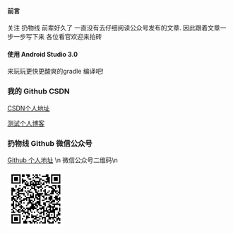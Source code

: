 #### 前言
关注 扔物线 前辈好久了  一直没有去仔细阅读公众号发布的文章. 因此跟着文章一步一步写下来 
各位看官欢迎来拍砖
#### 使用 Android Studio 3.0 
来玩玩更快更酸爽的gradle 编译吧!

### 我的 Github CSDN
[CSDN个人地址](http://blog.csdn.net/wooder111) 

[测试个人博客](http://www.513951.com)


### 扔物线 Github 微信公众号
[Github 个人地址](https://github.com/hencoder)
\n
微信公众号二维码\n

![](imgs/qrcode.bmp)